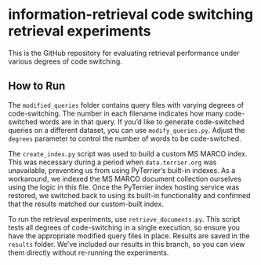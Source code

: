 # information-retrieval code switching retrieval experiments
This is the GitHub repository for evaluating retrieval performance under various degrees of code switching.

## How to Run

The `modified_queries` folder contains query files with varying degrees of code-switching. The number in each filename indicates how many code-switched words are in that query. If you’d like to generate code-switched queries on a different dataset, you can use `modify_queries.py`. Adjust the `degrees` parameter to control the number of words to be code-switched.

The `create_index.py` script was used to build a custom MS MARCO index. This was necessary during a period when `data.terrier.org` was unavailable, preventing us from using PyTerrier’s built-in indexes. As a workaround, we indexed the MS MARCO document collection ourselves using the logic in this file. Once the PyTerrier index hosting service was restored, we switched back to using its built-in functionality and confirmed that the results matched our custom-built index.

To run the retrieval experiments, use `retrieve_documents.py`. This script tests all degrees of code-switching in a single execution, so ensure you have the appropriate modified query files in place. Results are saved in the `results` folder. We’ve included our results in this branch, so you can view them directly without re-running the experiments.
